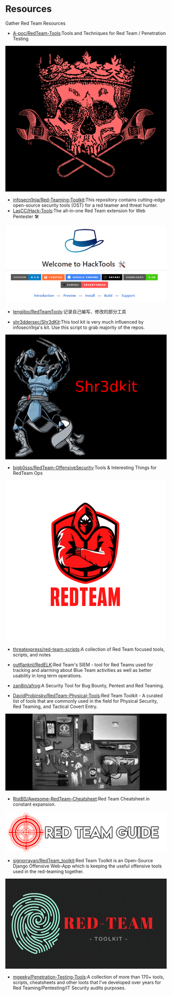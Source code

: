 # Resources

Gather Red Team Resources

- [A-poc/RedTeam-Tools](https://github.com/A-poc/RedTeam-Tools):Tools and Techniques for Red Team / Penetration Testing

![A-poc/RedTeam-Tools](./images/2023-05-09-16-47-34.png)

- [infosecn1nja/Red-Teaming-Toolkit](https://github.com/infosecn1nja/Red-Teaming-Toolkit):This repository contains cutting-edge open-source security tools (OST) for a red teamer and threat hunter.
- [LasCC/Hack-Tools](https://github.com/LasCC/Hack-Tools):The all-in-one Red Team extension for Web Pentester 🛠

![LasCC/Hack-Tools](./images/2023-05-09-16-51-16.png)

- [lengjibo/RedTeamTools](https://github.com/lengjibo/RedTeamTools):记录自己编写、修改的部分工具

- [shr3ddersec/Shr3dKit](https://github.com/shr3ddersec/Shr3dKit):This tool kit is very much influenced by infosecn1nja's kit. Use this script to grab majority of the repos.

![shr3ddersec/Shr3dKit](./images/2023-05-09-16-55-18.png)

- [bigb0sss/RedTeam-OffensiveSecurity](https://github.com/bigb0sss/RedTeam-OffensiveSecurity):Tools & Interesting Things for RedTeam Ops

![bigb0sss/RedTeam-OffensiveSecurity](./images/2023-05-09-16-57-05.png)

- [threatexpress/red-team-scripts](https://github.com/threatexpress/red-team-scripts):A collection of Red Team focused tools, scripts, and notes

- [outflanknl/RedELK](https://github.com/outflanknl/RedELK):Red Team's SIEM - tool for Red Teams used for tracking and alarming about Blue Team activities as well as better usability in long term operations.

- [zan8in/afrog](https://github.com/zan8in/afrog):A Security Tool for Bug Bounty, Pentest and Red Teaming.

- [DavidProbinsky/RedTeam-Physical-Tools](https://github.com/DavidProbinsky/RedTeam-Physical-Tools):Red Team Toolkit - A curated list of tools that are commonly used in the field for Physical Security, Red Teaming, and Tactical Covert Entry.

![DavidProbinsky/RedTeam-Physical-Tools](./images/2023-05-09-17-10-37.png)

- [RistBS/Awesome-RedTeam-Cheatsheet](https://github.com/RistBS/Awesome-RedTeam-Cheatsheet):Red Team Cheatsheet in constant expansion.

![RistBS/Awesome-RedTeam-Cheatsheet](./images/2023-05-09-17-11-37.png)

- [signorrayan/RedTeam_toolkit](https://github.com/signorrayan/RedTeam_toolkit):Red Team Toolkit is an Open-Source Django Offensive Web-App which is keeping the useful offensive tools used in the red-teaming together.

![signorrayan/RedTeam_toolkit](./images/RedTeam_logo3.gif)

- [mgeeky/Penetration-Testing-Tools](https://github.com/mgeeky/Penetration-Testing-Tools):A collection of more than 170+ tools, scripts, cheatsheets and other loots that I've developed over years for Red Teaming/Pentesting/IT Security audits purposes.
